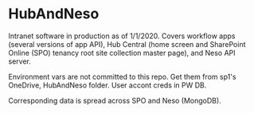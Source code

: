 # HubAndNeso
Intranet software in production as of 1/1/2020. Covers workflow apps (several versions of app API), Hub Central (home screen and SharePoint Online (SPO) tenancy root site collection master page), and Neso API server.

Environment vars are not committed to this repo. Get them from sp1's OneDrive, HubAndNeso folder. User accont creds in PW DB.

Corresponding data is spread across SPO and Neso (MongoDB).
